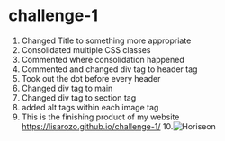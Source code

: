 # challenge-1

1. Changed Title to something more appropriate
2. Consolidated multiple CSS classes
3. Commented where consolidation happened
4. Commented and changed div tag to header tag
5. Took out the dot before every header
6. Changed div tag to main 
7. Changed div tag to section tag
8. added alt tags within each image tag
9. This is the finishing product of my website https://lisarozo.github.io/challenge-1/
10.![Horiseon](https://user-images.githubusercontent.com/88279346/129486207-ea61e3e3-25d1-47cc-957c-198387f4a490.PNG)
